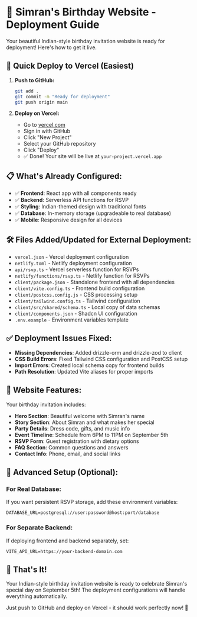 # 🎂 Simran's Birthday Website - Deployment Guide

Your beautiful Indian-style birthday invitation website is ready for deployment! Here's how to get it live.

## 🚀 Quick Deploy to Vercel (Easiest)

1. **Push to GitHub:**
   ```bash
   git add .
   git commit -m "Ready for deployment"
   git push origin main
   ```

2. **Deploy on Vercel:**
   - Go to [vercel.com](https://vercel.com)
   - Sign in with GitHub
   - Click "New Project"
   - Select your GitHub repository
   - Click "Deploy"
   - ✅ Done! Your site will be live at `your-project.vercel.app`

## 📋 What's Already Configured:

- ✅ **Frontend**: React app with all components ready
- ✅ **Backend**: Serverless API functions for RSVP
- ✅ **Styling**: Indian-themed design with traditional fonts
- ✅ **Database**: In-memory storage (upgradeable to real database)
- ✅ **Mobile**: Responsive design for all devices

## 🛠 Files Added/Updated for External Deployment:

- `vercel.json` - Vercel deployment configuration
- `netlify.toml` - Netlify deployment configuration  
- `api/rsvp.ts` - Vercel serverless function for RSVPs
- `netlify/functions/rsvp.ts` - Netlify function for RSVPs
- `client/package.json` - Standalone frontend with all dependencies
- `client/vite.config.ts` - Frontend build configuration
- `client/postcss.config.js` - CSS processing setup
- `client/tailwind.config.ts` - Tailwind configuration
- `client/src/shared/schema.ts` - Local copy of data schemas
- `client/components.json` - Shadcn UI configuration
- `.env.example` - Environment variables template

## ✅ Deployment Issues Fixed:

- **Missing Dependencies**: Added drizzle-orm and drizzle-zod to client
- **CSS Build Errors**: Fixed Tailwind CSS configuration and PostCSS setup
- **Import Errors**: Created local schema copy for frontend builds
- **Path Resolution**: Updated Vite aliases for proper imports

## 🎨 Website Features:

Your birthday invitation includes:
- **Hero Section**: Beautiful welcome with Simran's name
- **Story Section**: About Simran and what makes her special
- **Party Details**: Dress code, gifts, and music info
- **Event Timeline**: Schedule from 6PM to 11PM on September 5th
- **RSVP Form**: Guest registration with dietary options
- **FAQ Section**: Common questions and answers
- **Contact Info**: Phone, email, and social links

## 🔧 Advanced Setup (Optional):

### For Real Database:
If you want persistent RSVP storage, add these environment variables:
```
DATABASE_URL=postgresql://user:password@host:port/database
```

### For Separate Backend:
If deploying frontend and backend separately, set:
```
VITE_API_URL=https://your-backend-domain.com
```

## 🎉 That's It!

Your Indian-style birthday invitation website is ready to celebrate Simran's special day on September 5th! The deployment configurations will handle everything automatically.

Just push to GitHub and deploy on Vercel - it should work perfectly now! 🎊